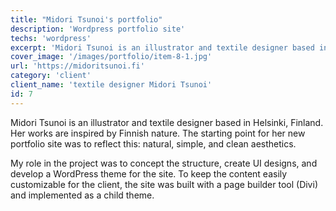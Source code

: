 ```yaml
---
title: "Midori Tsunoi's portfolio"
description: 'Wordpress portfolio site'
techs: 'wordpress'
excerpt: 'Midori Tsunoi is an illustrator and textile designer based in Helsinki, Finland. Her wishes for the portfolio were natural, simple, and clean - leaving space for her colorful works to shine through.'
cover_image: '/images/portfolio/item-8-1.jpg'
url: 'https://midoritsunoi.fi'
category: 'client'
client_name: 'textile designer Midori Tsunoi'
id: 7
---
```


Midori Tsunoi is an illustrator and textile designer based in Helsinki, Finland. Her works are inspired by Finnish nature. The starting point for her new portfolio site was to reflect this: natural, simple, and clean aesthetics.

My role in the project was to concept the structure, create UI designs, and develop a WordPress theme for the site. To keep the content easily customizable for the client, the site was built with a page builder tool (Divi) and implemented as a child theme.
